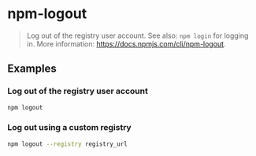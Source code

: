 # npm-logout

> Log out of the registry user account. See also: `npm login` for logging in. More information: <https://docs.npmjs.com/cli/npm-logout>.

## Examples

### Log out of the registry user account

```bash
npm logout
```

### Log out using a custom registry

```bash
npm logout --registry registry_url
```

